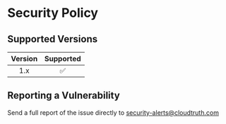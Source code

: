 # Security Policy

## Supported Versions

| Version | Supported          |
| :-----: | :----------------: |
| 1.x     | :white_check_mark: |

## Reporting a Vulnerability

Send a full report of the issue directly to security-alerts@cloudtruth.com
